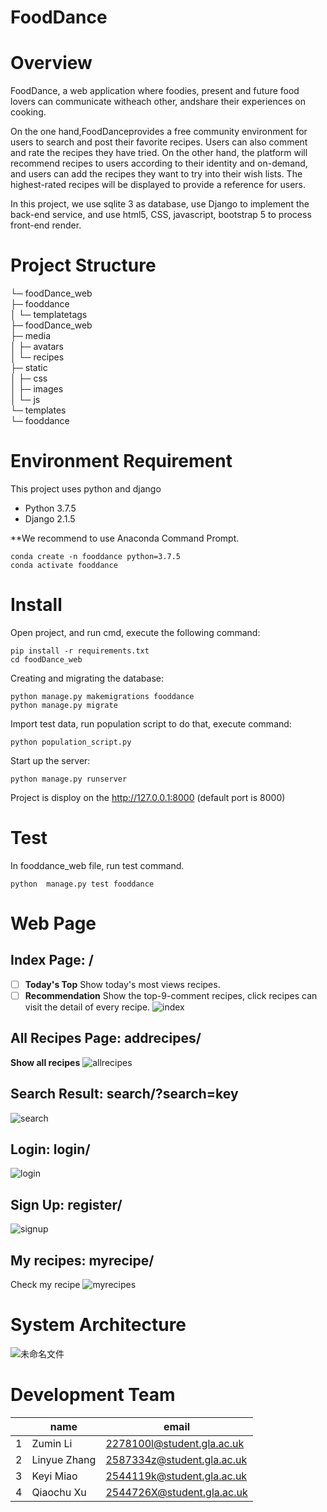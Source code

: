# FoodDance

# Overview
FoodDance, a web application where foodies, present and future food lovers can communicate witheach other, andshare their experiences on cooking.

On the one hand,FoodDanceprovides a free community environment for users to search and post their favorite recipes. Users can also comment and rate the recipes they have tried. On the other hand, the platform will recommend recipes to users according to their identity and on-demand, and users can add the recipes they want to try into their wish lists. The highest-rated recipes will be displayed to provide a reference for users.

In this project, we use sqlite 3 as database, use Django to implement the back-end service, and use html5, CSS, javascript, bootstrap 5 to process front-end render.

# Project Structure
└─ foodDance_web </br>
    ├─ fooddance </br>
    │  └─ templatetags </br>
    ├─ foodDance_web </br>
    ├─ media </br>
    │  ├─ avatars </br>
    │  └─ recipes </br>
    ├─ static </br>
    │  ├─ css </br>
    │  ├─ images </br>
    │  └─ js </br>
    └─ templates </br>
        └─ fooddance </br>


# Environment Requirement
This project uses python and django
 - Python 3.7.5
 - Django 2.1.5
 
**We recommend to use Anaconda Command Prompt.

    conda create -n fooddance python=3.7.5    
    conda activate fooddance

# Install
Open project, and run cmd, execute the following command:

    pip install -r requirements.txt
    cd foodDance_web

 Creating and migrating the database:

    python manage.py makemigrations fooddance
    python manage.py migrate

Import test data, run population script to do that, execute command:

    python population_script.py
Start up the server:

    python manage.py runserver

Project is disploy on the http://127.0.0.1:8000 (default port is 8000)

# Test
In fooddance_web file, run test command.

    python  manage.py test fooddance
   
# Web Page

## Index Page: /
 - [ ] **Today's Top** Show today's most views recipes.
 - [ ] **Recommendation** Show the top-9-comment recipes, click recipes can visit the detail of every recipe.
![index](https://user-images.githubusercontent.com/87979527/128576864-59744934-52f5-4800-8aa3-815c667b25d0.png)

## All Recipes Page: addrecipes/
 **Show all recipes**
![allrecipes](https://user-images.githubusercontent.com/87979527/128578990-127d7d9b-188b-41f6-bead-f84106d84a67.png)

## Search Result: search/?search=key
![search](https://user-images.githubusercontent.com/87979527/128579015-84c7693c-50b0-43b7-ba69-a63d7ef4142c.png)

## Login: login/
![login](https://user-images.githubusercontent.com/87979527/128579025-77f5e60a-8635-4e4e-affe-09f0425e5404.png)

## Sign Up: register/
![signup](https://user-images.githubusercontent.com/87979527/128580761-f28ade6b-c30f-474c-b067-12d4c0ce494e.png)

## My recipes: myrecipe/
Check my recipe
![myrecipes](https://user-images.githubusercontent.com/87979527/128580853-b4a1b040-b8db-4d6e-8629-11a6fa67827d.png)

# System Architecture
![未命名文件](https://user-images.githubusercontent.com/87979527/128576380-1edf78d9-b56a-4d64-a815-d3e97a6c7e37.png)

# Development Team

|                |name                          |email|
|----------------|-------------------------------|-----------------------------|
|1|Zumin Li            |2278100l@student.gla.ac.uk            |
|2          |Linyue Zhang           |2587334z@student.gla.ac.uk            |
|3          |Keyi Miao|2544119k@student.gla.ac.uk|
|4          |Qiaochu Xu|2544726X@student.gla.ac.uk|


